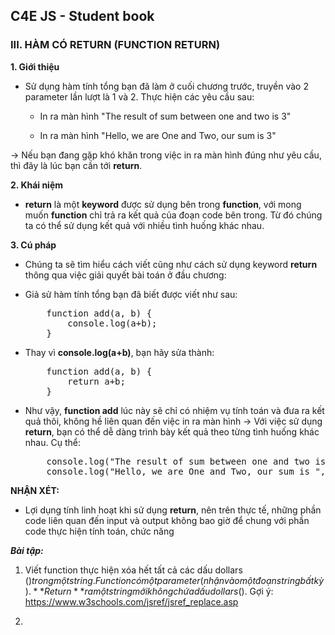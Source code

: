 ## C4E JS - Student book

### III. HÀM CÓ RETURN (FUNCTION RETURN)

**1. Giới thiệu**

-   Sử dụng hàm tính tổng bạn đã làm ở cuối chương trước, truyền vào 2 parameter lần lượt là 1 và 2. Thực hiện các yêu cầu sau:

    -   In ra màn hình "The result of sum between one and two is 3"

    -   In ra màn hình "Hello, we are One and Two, our sum is 3"

&rarr; Nếu bạn đang gặp khó khăn trong việc in ra màn hình đúng như yêu cầu, thì đây là lúc bạn cần tới **return**.

**2. Khái niệm**

-   **return** là một **keyword** được sử dụng bên trong **function**, với mong muốn **function** chỉ trả ra kết quả của đoạn code bên trong. Từ đó chúng ta có thể sử dụng kết quả với nhiều tình huống khác nhau.

**3. Cú pháp**
-   Chúng ta sẽ tìm hiểu cách viết cũng như cách sử dụng keyword **return** thông qua việc giải quyết bài toán ở đầu chương:

-   Giả sử hàm tính tổng bạn đã biết được viết như sau:

    <pre>
        function add(a, b) {
            console.log(a+b);
        }
    </pre>

-   Thay vì **console.log(a+b)**, bạn hãy sửa thành:

    <pre>
        function add(a, b) {
            return a+b;
        }
    </pre>

-   Như vậy, **function add** lúc này sẽ chỉ có nhiệm vụ tính toán và đưa ra kết quả thôi, không hề liên quan đến việc in ra màn hình &rarr; Với việc sử dụng **return**, bạn có thể dễ dàng trình bày kết quả theo từng tình huống khác nhau. Cụ thể:
    <pre>
        console.log("The result of sum between one and two is ", add(1, 2));
        console.log("Hello, we are One and Two, our sum is ", add(1, 2));
    </pre>

**NHẬN XÉT:**

-   Lợi dụng tính linh hoạt khi sử dụng **return**, nên trên thực tế, những phần code liên quan đến input và output không bao giờ để chung với phần code thực hiện tính toán, chức năng

***Bài tập:***

1.  Viết function thực hiện xóa hết tất cả các dấu dollars ($) trong một string. Function có một parameter (nhận vào một đoạn string bất kỳ). **Return** ra một string mới không chứa dấu dollars ($).
Gợi ý: https://www.w3schools.com/jsref/jsref_replace.asp

2.  